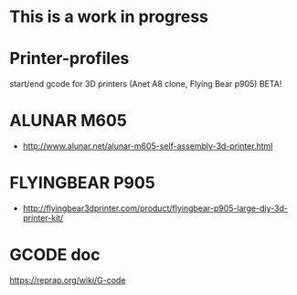 # This is a work in progress

# Printer-profiles
start/end gcode for 3D printers (Anet A8 clone, Flying Bear p905) BETA!

# ALUNAR M605
- http://www.alunar.net/alunar-m605-self-assembly-3d-printer.html
# FLYINGBEAR P905
- http://flyingbear3dprinter.com/product/flyingbear-p905-large-diy-3d-printer-kit/


# GCODE doc
https://reprap.org/wiki/G-code